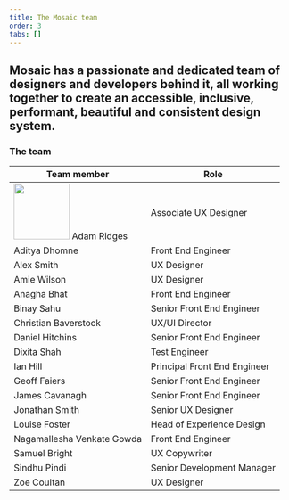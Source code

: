 ```yaml
---
title: The Mosaic team
order: 3
tabs: []
---
```

## Mosaic has a passionate and dedicated team of designers and developers behind it, all working together to create an accessible, inclusive, performant, beautiful and consistent design system.

### The team

| Team member | Role                 |
| ----------- | -------------------- |
| <img src="/assets/img/me.jpg" width="100px"/> Adam Ridges | Associate UX Designer |
| Aditya Dhomne | Front End Engineer |
| Alex Smith | UX Designer |
| Amie Wilson | UX Designer |
| Anagha Bhat | Front End Engineer |
| Binay Sahu | Senior Front End Engineer |
| Christian Baverstock | UX/UI Director |
| Daniel Hitchins | Senior Front End Engineer |
| Dixita Shah | Test Engineer |
| Ian Hill | Principal Front End Engineer |
| Geoff Faiers | Senior Front End Engineer |
| James Cavanagh | Senior Front End Engineer |
| Jonathan Smith | Senior UX Designer |
| Louise Foster | Head of Experience Design |
| Nagamallesha Venkate Gowda | Front End Engineer |
| Samuel Bright | UX Copywriter |
| Sindhu Pindi | Senior Development Manager |
| Zoe Coultan | UX Designer |


